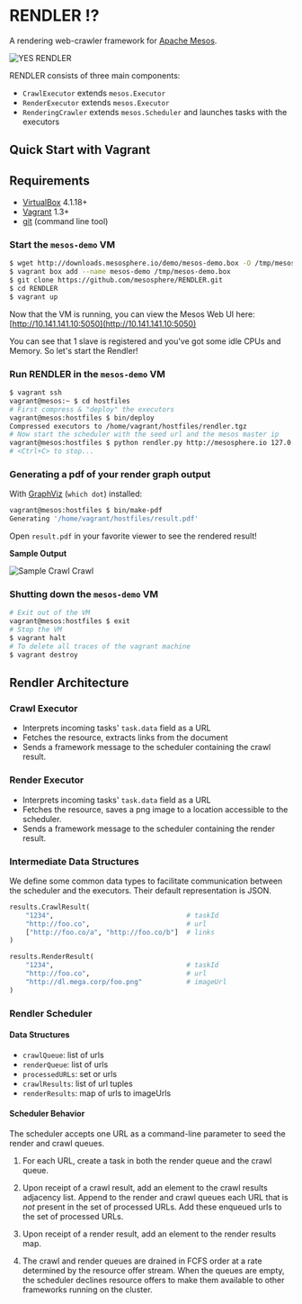 RENDLER :interrobang:
=====================

A rendering web-crawler framework for [Apache Mesos](http://mesos.apache.org/).

![YES RENDLER](http://img.pandawhale.com/57451-Jim-Carrey-Riddler-upvote-gif-NVsA.gif)

RENDLER consists of three main components:

- `CrawlExecutor` extends `mesos.Executor`
- `RenderExecutor` extends `mesos.Executor`
- `RenderingCrawler` extends `mesos.Scheduler` and launches tasks with the executors

## Quick Start with Vagrant

## Requirements

- [VirtualBox](http://www.virtualbox.org/) 4.1.18+
- [Vagrant](http://www.vagrantup.com/) 1.3+
- [git](http://git-scm.com/downloads) (command line tool)

### Start the `mesos-demo` VM

```bash
$ wget http://downloads.mesosphere.io/demo/mesos-demo.box -O /tmp/mesos-demo.box
$ vagrant box add --name mesos-demo /tmp/mesos-demo.box
$ git clone https://github.com/mesosphere/RENDLER.git
$ cd RENDLER
$ vagrant up
```

Now that the VM is running, you can view the Mesos Web UI here:
[http://10.141.141.10:5050](http://10.141.141.10:5050)

You can see that 1 slave is registered and you've got some idle CPUs and Memory. So let's start the Rendler!

### Run RENDLER in the `mesos-demo` VM

```bash
$ vagrant ssh
vagrant@mesos:~ $ cd hostfiles
# First compress & "deploy" the executors
vagrant@mesos:hostfiles $ bin/deploy
Compressed executors to /home/vagrant/hostfiles/rendler.tgz
# Now start the scheduler with the seed url and the mesos master ip
vagrant@mesos:hostfiles $ python rendler.py http://mesosphere.io 127.0.1.1:5050
# <Ctrl+C> to stop...
```

### Generating a pdf of your render graph output
With [GraphViz](http://www.graphviz.org) (`which dot`) installed:

```bash
vagrant@mesos:hostfiles $ bin/make-pdf
Generating '/home/vagrant/hostfiles/result.pdf'
```

Open `result.pdf` in your favorite viewer to see the rendered result!

**Sample Output**

![Sample Crawl Crawl](http://downloads.mesosphere.io/demo/sample_output.png)

### Shutting down the `mesos-demo` VM

```bash
# Exit out of the VM
vagrant@mesos:hostfiles $ exit
# Stop the VM
$ vagrant halt
# To delete all traces of the vagrant machine
$ vagrant destroy
```

## Rendler Architecture

### Crawl Executor

- Interprets incoming tasks' `task.data` field as a URL
- Fetches the resource, extracts links from the document
- Sends a framework message to the scheduler containing the crawl result.

### Render Executor

- Interprets incoming tasks' `task.data` field as a URL
- Fetches the resource, saves a png image to a location accessible to the scheduler.
- Sends a framework message to the scheduler containing the render result.

### Intermediate Data Structures

We define some common data types to facilitate communication between the scheduler
and the executors.  Their default representation is JSON.

```python
results.CrawlResult(
    "1234",                                 # taskId
    "http://foo.co",                        # url
    ["http://foo.co/a", "http://foo.co/b"]  # links
)
```

```python
results.RenderResult(
    "1234",                                 # taskId
    "http://foo.co",                        # url
    "http://dl.mega.corp/foo.png"           # imageUrl
)
```

### Rendler Scheduler

#### Data Structures

- `crawlQueue`: list of urls
- `renderQueue`: list of urls
- `processedURLs`: set or urls
- `crawlResults`: list of url tuples
- `renderResults`: map of urls to imageUrls

#### Scheduler Behavior

The scheduler accepts one URL as a command-line parameter to seed the render
and crawl queues.

1. For each URL, create a task in both the render queue and the crawl queue.

1. Upon receipt of a crawl result, add an element to the crawl results
   adjacency list.  Append to the render and crawl queues each URL that is
   _not_ present in the set of processed URLs.  Add these enqueued urls to
   the set of processed URLs.

1. Upon receipt of a render result, add an element to the render results map.

1. The crawl and render queues are drained in FCFS order at a rate determined
   by the resource offer stream.  When the queues are empty, the scheduler
   declines resource offers to make them available to other frameworks running
   on the cluster.

